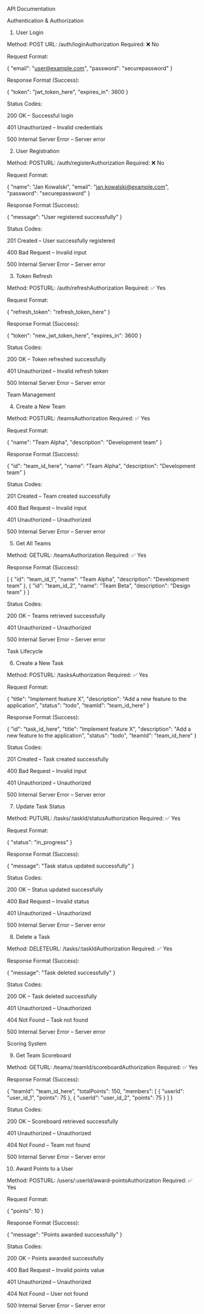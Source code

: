 API Documentation

Authentication & Authorization

1. User Login

Method: POST URL: /auth/loginAuthorization Required: ❌ No

Request Format:

{
  "email": "user@example.com",
  "password": "securepassword"
}

Response Format (Success):

{
  "token": "jwt_token_here",
  "expires_in": 3600
}

Status Codes:

200 OK – Successful login

401 Unauthorized – Invalid credentials

500 Internal Server Error – Server error

2. User Registration

Method: POSTURL: /auth/registerAuthorization Required: ❌ No

Request Format:

{
  "name": "Jan Kowalski",
  "email": "jan.kowalski@example.com",
  "password": "securepassword"
}

Response Format (Success):

{
  "message": "User registered successfully"
}

Status Codes:

201 Created – User successfully registered

400 Bad Request – Invalid input

500 Internal Server Error – Server error

3. Token Refresh

Method: POSTURL: /auth/refreshAuthorization Required: ✅ Yes

Request Format:

{
  "refresh_token": "refresh_token_here"
}

Response Format (Success):

{
  "token": "new_jwt_token_here",
  "expires_in": 3600
}

Status Codes:

200 OK – Token refreshed successfully

401 Unauthorized – Invalid refresh token

500 Internal Server Error – Server error

Team Management

4. Create a New Team

Method: POSTURL: /teamsAuthorization Required: ✅ Yes

Request Format:

{
  "name": "Team Alpha",
  "description": "Development team"
}

Response Format (Success):

{
  "id": "team_id_here",
  "name": "Team Alpha",
  "description": "Development team"
}

Status Codes:

201 Created – Team created successfully

400 Bad Request – Invalid input

401 Unauthorized – Unauthorized

500 Internal Server Error – Server error

5. Get All Teams

Method: GETURL: /teamsAuthorization Required: ✅ Yes

Response Format (Success):

[
  {
    "id": "team_id_1",
    "name": "Team Alpha",
    "description": "Development team"
  },
  {
    "id": "team_id_2",
    "name": "Team Beta",
    "description": "Design team"
  }
]

Status Codes:

200 OK – Teams retrieved successfully

401 Unauthorized – Unauthorized

500 Internal Server Error – Server error

Task Lifecycle

6. Create a New Task

Method: POSTURL: /tasksAuthorization Required: ✅ Yes

Request Format:

{
  "title": "Implement feature X",
  "description": "Add a new feature to the application",
  "status": "todo",
  "teamId": "team_id_here"
}

Response Format (Success):

{
  "id": "task_id_here",
  "title": "Implement feature X",
  "description": "Add a new feature to the application",
  "status": "todo",
  "teamId": "team_id_here"
}

Status Codes:

201 Created – Task created successfully

400 Bad Request – Invalid input

401 Unauthorized – Unauthorized

500 Internal Server Error – Server error

7. Update Task Status

Method: PUTURL: /tasks/:taskId/statusAuthorization Required: ✅ Yes

Request Format:

{
  "status": "in_progress"
}

Response Format (Success):

{
  "message": "Task status updated successfully"
}

Status Codes:

200 OK – Status updated successfully

400 Bad Request – Invalid status

401 Unauthorized – Unauthorized

500 Internal Server Error – Server error

8. Delete a Task

Method: DELETEURL: /tasks/:taskIdAuthorization Required: ✅ Yes

Response Format (Success):

{
  "message": "Task deleted successfully"
}

Status Codes:

200 OK – Task deleted successfully

401 Unauthorized – Unauthorized

404 Not Found – Task not found

500 Internal Server Error – Server error

Scoring System

9. Get Team Scoreboard

Method: GETURL: /teams/:teamId/scoreboardAuthorization Required: ✅ Yes

Response Format (Success):

{
  "teamId": "team_id_here",
  "totalPoints": 150,
  "members": [
    {
      "userId": "user_id_1",
      "points": 75
    },
    {
      "userId": "user_id_2",
      "points": 75
    }
  ]
}

Status Codes:

200 OK – Scoreboard retrieved successfully

401 Unauthorized – Unauthorized

404 Not Found – Team not found

500 Internal Server Error – Server error

10. Award Points to a User

Method: POSTURL: /users/:userId/award-pointsAuthorization Required: ✅ Yes

Request Format:

{
  "points": 10
}

Response Format (Success):

{
  "message": "Points awarded successfully"
}

Status Codes:

200 OK – Points awarded successfully

400 Bad Request – Invalid points value

401 Unauthorized – Unauthorized

404 Not Found – User not found

500 Internal Server Error – Server error